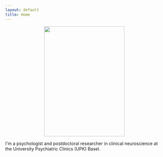 ```yaml
---
layout: default
title: Home
---
```


<div class="container">
  <div class="content", style="display: flex; flex-direction: column; align-items: center; justify-content: center;">
    <img src="images/Anna_Schaub-2023-005_©_Samuel_Bramley-WEB.jpg" width="256" height="350">
    <p>I'm a psychologist and postdoctoral researcher in clinical neuroscience at the University Psychiatric Clinics (UPK) Basel.</p>
  </div>
</div>
